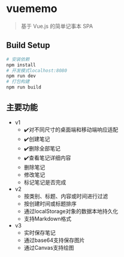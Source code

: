 # vuememo

> 基于 Vue.js 的简单记事本 SPA

## Build Setup

``` bash
# 安装依赖
npm install
# 开发模式localhost:8080
npm run dev
# 打包构建
npm run build
```

## 主要功能

- v1
  - ✔️对不同尺寸的桌面端和移动端响应适配
  - ✔️创建笔记
  - ✔️删除全部笔记
  - ✔️查看笔记详细内容
  - 删除笔记
  - 修改笔记
  - 标记笔记是否完成
- v2
  - 按类别、标题、内容或时间进行过滤
  - 按创建时间或标题排序
  - 通过localStorage对象的数据本地持久化
  - 支持Markdown格式
- v3
  - 实时保存笔记
  - 通过base64支持保存图片
  - 通过Canvas支持绘图